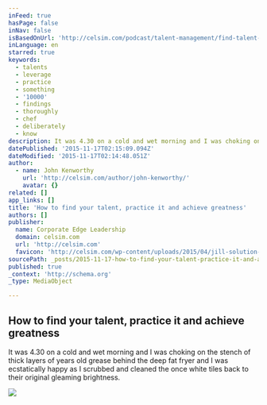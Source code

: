 ```yaml
---
inFeed: true
hasPage: false
inNav: false
isBasedOnUrl: 'http://celsim.com/podcast/talent-management/find-talent-practice-achieve-greatness/'
inLanguage: en
starred: true
keywords:
  - talents
  - leverage
  - practice
  - something
  - '10000'
  - findings
  - thoroughly
  - chef
  - deliberately
  - know
description: It was 4.30 on a cold and wet morning and I was choking on the stench of thick layers of years old grease behind the deep fat fryer and I was ecstatically happy as I scrubbed and cleaned the once white tiles back to their original gleaming brightness.
datePublished: '2015-11-17T02:15:09.094Z'
dateModified: '2015-11-17T02:14:48.051Z'
author:
  - name: John Kenworthy
    url: 'http://celsim.com/author/john-kenworthy/'
    avatar: {}
related: []
app_links: []
title: 'How to find your talent, practice it and achieve greatness'
authors: []
publisher:
  name: Corporate Edge Leadership
  domain: celsim.com
  url: 'http://celsim.com'
  favicon: 'http://celsim.com/wp-content/uploads/2015/04/jill-solution-on-a-plate.png'
sourcePath: _posts/2015-11-17-how-to-find-your-talent-practice-it-and-achieve-greatness.md
published: true
_context: 'http://schema.org'
_type: MediaObject

---
```

<article style=""><h1>How to find your talent, practice it and achieve greatness</h1><p>It was 4.30 on a cold and wet morning and I was choking on the stench of thick layers of years old grease behind the deep fat fryer and I was ecstatically happy as I scrubbed and cleaned the once white tiles back to their original gleaming brightness.</p><img src="http://celsim.com/wp-content/uploads/2015/11/Howto71.png" /></article>